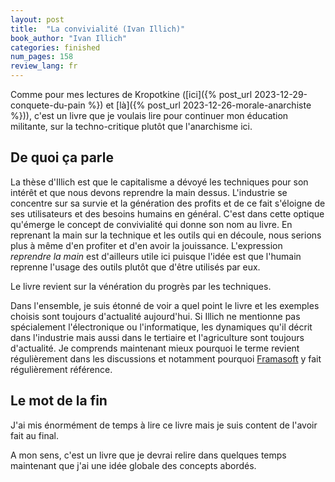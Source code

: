 ```yaml
---
layout: post
title:  "La convivialité (Ivan Illich)"
book_author: "Ivan Illich"
categories: finished
num_pages: 158
review_lang: fr
---
```


Comme pour mes lectures de Kropotkine ([ici]({% post_url 2023-12-29-conquete-du-pain %}) et [là]({% post_url 2023-12-26-morale-anarchiste %})), c'est un livre que je voulais lire pour continuer mon éducation militante, sur la techno-critique plutôt que l'anarchisme ici.

## De quoi ça parle

La thèse d'Illich est que le capitalisme a dévoyé les techniques pour son intérêt et que nous devons reprendre la main dessus. L'industrie se concentre sur sa survie et la génération des profits et de ce fait s'éloigne de ses utilisateurs et des besoins humains en général. C'est dans cette optique qu'émerge le concept de convivialité qui donne son nom au livre. En reprenant la main sur la technique et les outils qui en découle, nous serions plus à même d'en profiter et d'en avoir la jouissance. L'expression *reprendre la main* est d'ailleurs utile ici puisque l'idée est que l'humain reprenne l'usage des outils plutôt que d'être utilisés par eux.

Le livre revient sur la vénération du progrès par les techniques.

Dans l'ensemble, je suis étonné de voir a quel point le livre et les exemples choisis sont toujours d'actualité aujourd'hui. Si Illich ne mentionne pas spécialement l'électronique ou l'informatique, les dynamiques qu'il décrit dans l'industrie mais aussi dans le tertiaire et l'agriculture sont toujours d'actualité. Je comprends maintenant mieux pourquoi le terme revient régulièrement dans les discussions et notamment pourquoi [Framasoft](https://framasoft.org/fr/) y fait régulièrement référence.

## Le mot de la fin

J'ai mis énormément de temps à lire ce livre mais je suis content de l'avoir fait au final.

A mon sens, c'est un livre que je devrai relire dans quelques temps maintenant que j'ai une idée globale des concepts abordés.